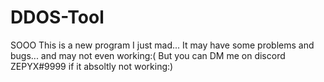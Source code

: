 # DDOS-Tool
SOOO This is a new program I just mad... It may have some problems and bugs... and may not even working:(
But you can DM me on discord ZEPYX#9999 if it absoltly not working:)
